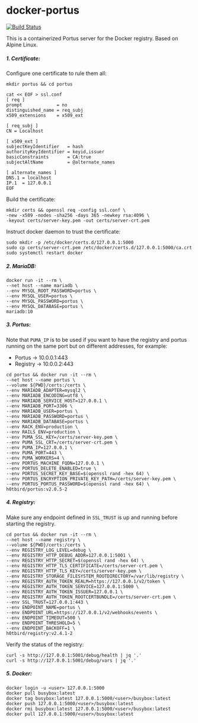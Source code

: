 # docker-portus

[![Build Status](https://travis-ci.org/h0tbird/docker-portus.svg?branch=master)](https://travis-ci.org/h0tbird/docker-portus)

This is a containerized Portus server for the Docker registry. Based on Alpine Linux.

##### 1. Certificate:

Configure one certificate to rule them all:

```
mkdir portus && cd portus

cat << EOF > ssl.conf
[ req ]
prompt             = no
distinguished_name = req_subj
x509_extensions    = x509_ext

[ req_subj ]
CN = Localhost

[ x509_ext ]
subjectKeyIdentifier   = hash
authorityKeyIdentifier = keyid,issuer
basicConstraints       = CA:true
subjectAltName         = @alternate_names

[ alternate_names ]
DNS.1 = localhost
IP.1  = 127.0.0.1
EOF
```

Build the certificate:

```
mkdir certs && openssl req -config ssl.conf \
-new -x509 -nodes -sha256 -days 365 -newkey rsa:4096 \
-keyout certs/server-key.pem -out certs/server-crt.pem
```

Instruct docker daemon to trust the certificate:
```
sudo mkdir -p /etc/docker/certs.d/127.0.0.1:5000
sudo cp certs/server-crt.pem /etc/docker/certs.d/127.0.0.1:5000/ca.crt
sudo systemctl restart docker
```

##### 2. MariaDB:
```
docker run -it --rm \
--net host --name mariadb \
--env MYSQL_ROOT_PASSWORD=portus \
--env MYSQL_USER=portus \
--env MYSQL_PASSWORD=portus \
--env MYSQL_DATABASE=portus \
mariadb:10
```

##### 3. Portus:

Note that `PUMA_IP` is to be used if you want to have the registry and portus running on the same port but on different addresses, for example:

  - Portus -> 10.0.0.1:443
  - Registry -> 10.0.0.2:443

```
cd portus && docker run -it --rm \
--net host --name portus \
--volume ${PWD}/certs:/certs \
--env MARIADB_ADAPTER=mysql2 \
--env MARIADB_ENCODING=utf8 \
--env MARIADB_SERVICE_HOST=127.0.0.1 \
--env MARIADB_PORT=3306 \
--env MARIADB_USER=portus \
--env MARIADB_PASSWORD=portus \
--env MARIADB_DATABASE=portus \
--env RACK_ENV=production \
--env RAILS_ENV=production \
--env PUMA_SSL_KEY=/certs/server-key.pem \
--env PUMA_SSL_CRT=/certs/server-crt.pem \
--env PUMA_IP=127.0.0.1 \
--env PUMA_PORT=443 \
--env PUMA_WORKERS=4 \
--env PORTUS_MACHINE_FQDN=127.0.0.1 \
--env PORTUS_DELETE_ENABLED=true \
--env PORTUS_SECRET_KEY_BASE=$(openssl rand -hex 64) \
--env PORTUS_ENCRYPTION_PRIVATE_KEY_PATH=/certs/server-key.pem \
--env PORTUS_PORTUS_PASSWORD=$(openssl rand -hex 64) \
h0tbird/portus:v2.0.5-2
```

##### 4. Registry:

Make sure any endpoint defined in `SSL_TRUST` is up and running before starting the registry.

```
cd portus && docker run -it --rm \
--net host --name registry \
--volume ${PWD}/certs:/certs \
--env REGISTRY_LOG_LEVEL=debug \
--env REGISTRY_HTTP_DEBUG_ADDR=127.0.0.1:5001 \
--env REGISTRY_HTTP_SECRET=$(openssl rand -hex 64) \
--env REGISTRY_HTTP_TLS_CERTIFICATE=/certs/server-crt.pem \
--env REGISTRY_HTTP_TLS_KEY=/certs/server-key.pem \
--env REGISTRY_STORAGE_FILESYSTEM_ROOTDIRECTORY=/var/lib/registry \
--env REGISTRY_AUTH_TOKEN_REALM=https://127.0.0.1/v2/token \
--env REGISTRY_AUTH_TOKEN_SERVICE=127.0.0.1:5000 \
--env REGISTRY_AUTH_TOKEN_ISSUER=127.0.0.1 \
--env REGISTRY_AUTH_TOKEN_ROOTCERTBUNDLE=/certs/server-crt.pem \
--env SSL_TRUST=127.0.0.1:443 \
--env ENDPOINT_NAME=portus \
--env ENDPOINT_URL=https://127.0.0.1/v2/webhooks/events \
--env ENDPOINT_TIMEOUT=500 \
--env ENDPOINT_THRESHOLD=5 \
--env ENDPOINT_BACKOFF=1 \
h0tbird/registry:v2.4.1-2
```

Verify the status of the registry:

```
curl -s http://127.0.0.1:5001/debug/health | jq '.'
curl -s http://127.0.0.1:5001/debug/vars | jq '.'
```

##### 5. Docker:
```
docker login -u <user> 127.0.0.1:5000
docker pull busybox:latest
docker tag busybox:latest 127.0.0.1:5000/<user>/busybox:latest
docker push 127.0.0.1:5000/<user>/busybox:latest
docker rmi busybox:latest 127.0.0.1:5000/<user>/busybox:latest
docker pull 127.0.0.1:5000/<user>/busybox:latest
```
